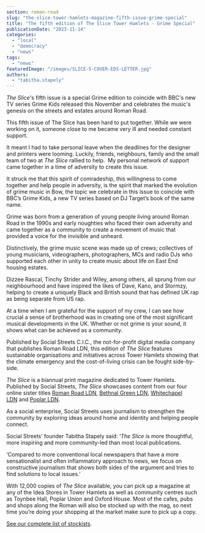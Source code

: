 ```yaml
---
section: roman-road
slug: "the-slice-tower-hamlets-magazine-fifth-issue-grime-special"
title: "The fifth edition of The Slice Tower Hamlets - Grime Special"
publicationDate: "2023-11-14"
categories: 
  - "local"
  - "democracy"
  - "news"
tags: 
  - "news"
featuredImage: "/images/SLICE-5-COVER-EDS-LETTER.jpg"
authors: 
  - "tabitha.stapely"
---
```


_The Slice_'s fifth issue is a special Grime edition to coincide with BBC's new TV series Grime Kids released this November and celebrates the music's genesis on the streets and estates around Roman Road.

This fifth issue of The Slice has been hard to put together. While we were working on it, someone close to me became very ill and needed constant support.

It meant I had to take personal leave when the deadlines for the designer and printers were looming. Luckily, friends, neighbours, family and the small team of two at _The Slice_ rallied to help.  My personal network of support came together in a time of adversity to create this issue.

It struck me that this spirit of comradeship, this willingness to come together and help people in adversity, is the spirit that marked the evolution of grime music in Bow, the topic we celebrate in this issue to coincide with BBC’s Grime Kids, a new TV series based on DJ Target’s book of the same name.

Grime was born from a generation of young people living around Roman Road in the 1990s and early noughties who faced their own adversity and came together as a community to create a movement of music that provided a voice for the invisible and unheard.  

Distinctively, the grime music scene was made up of crews; collectives of young musicians, videographers, photographers, MCs and radio DJs who supported each other in unity to create music about life on East End housing estates.

Dizzee Rascal, Tinchy Strider and Wiley, among others, all sprung from our neighbourhood and have inspired the likes of Dave, Kano, and Stormzy, helping to create a uniquely Black and British sound that has defined UK rap as being separate from US rap.

At a time when I am grateful for the support of my crew, I can see how crucial a sense of brotherhood was in creating one of the most significant musical developments in the UK. Whether or not grime is your sound, it shows what can be achieved as a community. 

Published by Social Streets C.I.C., the not-for-profit digital media company that publishes Roman Road LDN, this edition of _The Slice_ features sustainable organisations and initiatives across Tower Hamlets showing that the climate emergency and the cost-of-living crisis can be fought side-by-side. 

_The Slice_ is a biannual print magazine dedicated to Tower Hamlets. Published by Social Streets, _The Slice_ showcases content from our four online sister titles [Roman Road LDN](https://romanroadlondon.com/), [Bethnal Green LDN](https://bethnalgreenlondon.co.uk/), [Whitechapel LDN](https://whitechapellondon.co.uk/) and [Poplar LDN](https://poplarlondon.co.uk/).

As a social enterprise, Social Streets uses journalism to strengthen the community by exploring ideas around home and identity and helping people connect.

Social Streets’ founder Tabitha Stapely said: ‘_The Slice_ is more thoughtful, more inspiring and more community-led than most local publications. 

‘Compared to more conventional local newspapers that have a more sensationalist and often inflammatory approach to news, we focus on constructive journalism that shows both sides of the argument and tries to find solutions to local issues.’

With 12,000 copies of _The Slice_ available, you can pick up a magazine at any of the Idea Stores in Tower Hamlets as well as community centres such as Toynbee Hall, Poplar Union and Oxford House. Most of the cafes, pubs and shops along the Roman will also be stocked up with the mag, so next time you’re doing your shopping at the market make sure to pick up a copy. 

[See our complete list of stockists](https://theslicemagazine.co.uk/distributors/).
